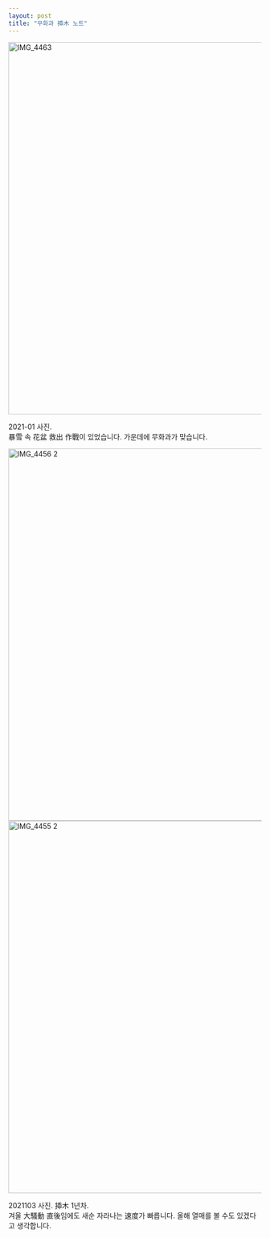 ```yaml
---
layout: post
title: "무화과 揷木 노트"
---
```


<img width="740px" alt="IMG_4463" src="https://user-images.githubusercontent.com/81041256/111928164-36264e00-8af6-11eb-8f27-7d6a38c46efd.jpg">

2021-01 사진. <br/>
暴雪 속 花盆 救出 作戰이 있었습니다. 가운데에 무화과가 맞습니다.

<img width="740px" alt="IMG_4456 2" src="https://user-images.githubusercontent.com/81041256/111927635-ccf20b00-8af4-11eb-8bec-9f90bccccdc8.jpg">

<img width="740px" alt="IMG_4455 2" src="https://user-images.githubusercontent.com/81041256/111927630-c82d5700-8af4-11eb-9059-9fa7dc3a1b0f.jpg">

2021103 사진. 揷木 1년차. <br/>
겨울 大騷動 直後임에도 새순 자라나는 速度가 빠릅니다. 올해 열매를 볼 수도 있겠다고 생각합니다.
